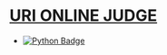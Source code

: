 # [URI ONLINE JUDGE](https://www.urionlinejudge.com.br/judge/en)
* [![Python Badge](https://img.shields.io/badge/Python-3776AB?style=flat&logo=python&logoColor=white&link=https://www.python.org/)](https://www.python.org/)
